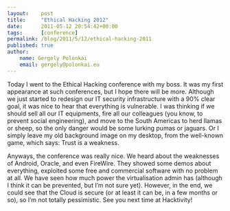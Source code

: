 ```yaml
---
layout:    post
title:     "Ethical Hacking 2012"
date:      2011-05-12 20:54:42+00:00
tags:      [conference]
permalink: /blog/2011/5/12/ethical-hacking-2011
published: true
author:
    name: Gergely Polonkai
    email: gergely@polonkai.eu
---
```


Today I went to the Ethical Hacking conference with my boss. It was my first
appearance at such conferences, but I hope there will be more. Although we
just started to redesign our IT security infrastructure with a 90% clear goal,
it was nice to hear that everything is vulnerable. I was thinking if we should
sell all our IT equipments, fire all our colleagues (you know, to prevent
social engineering), and move to the South Americas to herd llamas or sheep,
so the only danger would be some lurking pumas or jaguars. Or I simply leave
my old background image on my desktop, from the well-known game, which says:
Trust is a weakness.

Anyways, the conference was really nice. We heard about the weaknesses of
Android, Oracle, and even FireWire. They showed some demos about everything,
exploited some free and commercial software with no problem at all. We have
seen how much power the virtualisation admin has (although I think it can be
prevented, but I’m not sure yet). However, in the end, we could see that the
Cloud is secure (or at least it can be, in a few months or so), so I’m not
totally pessimistic. See you next time at Hacktivity!
